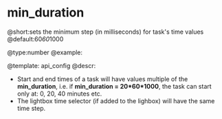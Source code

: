 min_duration
=============
@short:sets the minimum step (in milliseconds) for task's time values
@default:60*60*1000

@type:number 
@example:


@template:	api_config
@descr:
- Start and end times of a task will have values multiple of the **min_duration**, i.e. if **min_duration = 20&#42;60&#42;1000**, the task can start only at: 0, 20, 40 minutes etc.
- The lightbox time selector (if added to the lighbox) will have the same time step.


